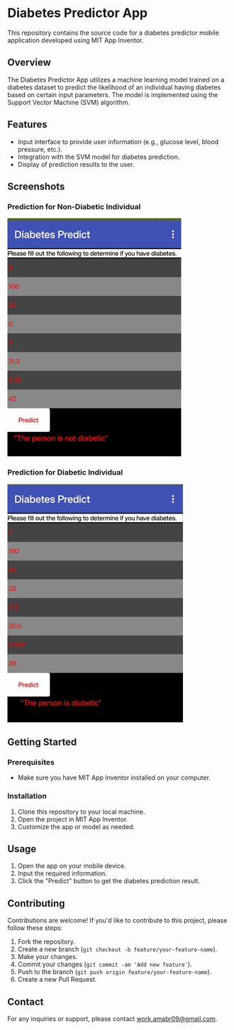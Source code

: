 # Diabetes Predictor App

This repository contains the source code for a diabetes predictor mobile application developed using MIT App Inventor.

## Overview

The Diabetes Predictor App utilizes a machine learning model trained on a diabetes dataset to predict the likelihood of an individual having diabetes based on certain input parameters. The model is implemented using the Support Vector Machine (SVM) algorithm.

## Features

- Input interface to provide user information (e.g., glucose level, blood pressure, etc.).
- Integration with the SVM model for diabetes prediction.
- Display of prediction results to the user.

## Screenshots

### Prediction for Non-Diabetic Individual
![Prediction for Non-Diabetic Individual](Output_Images/Non_Diabetic.png)

### Prediction for Diabetic Individual
![Prediction for Diabetic Individual](Output_Images/Diabetic.png)

## Getting Started

### Prerequisites

- Make sure you have MIT App Inventor installed on your computer.

### Installation

1. Clone this repository to your local machine.
2. Open the project in MIT App Inventor.
3. Customize the app or model as needed.

## Usage

1. Open the app on your mobile device.
2. Input the required information.
3. Click the "Predict" button to get the diabetes prediction result.

## Contributing

Contributions are welcome! If you'd like to contribute to this project, please follow these steps:

1. Fork the repository.
2. Create a new branch (`git checkout -b feature/your-feature-name`).
3. Make your changes.
4. Commit your changes (`git commit -am 'Add new feature'`).
5. Push to the branch (`git push origin feature/your-feature-name`).
6. Create a new Pull Request.

## Contact

For any inquiries or support, please contact work.amabr09@gmail.com.
